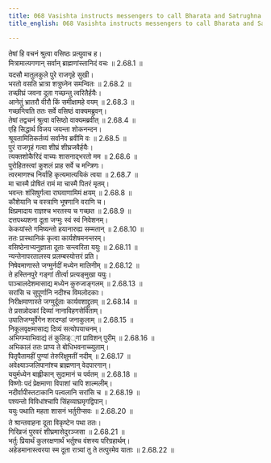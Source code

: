 ```yaml
---
title: 068 Vasishta instructs messengers to call Bharata and Satrughna
title_english: 068 Vasishta instructs messengers to call Bharata and Satrughna

---
```

<div class="audioEmbed"  caption="श्रीराम-हरिसीताराममूर्ति-घनपाठिभ्यां वचनम्" src="https://archive.org/download/Ramayana-recitation-Sriram-harisItArAmamUrti-Ghanapaati-v2/Kanda_2/Kanda_2_AYK-068-Bharathaya_dutha_Preshanam.mp3"></div>

  
तेषां हि वचनं श्रुत्वा वसिष्ठः प्रत्युवाच ह।  
मित्रामात्यगणान् सर्वान् ब्राह्मणांस्तानिदं वचः ॥ 2.68.1 ॥   
यदसौ मातुलकुले पुरे राजगृहे सुखी।  
भरतो वसति भ्रात्रा शत्रुघ्नेन समन्वितः ॥ 2.68.2 ॥   
तच्छीघ्रं जवना दूता गच्छन्तु त्वरितैर्हयैः।  
आनेतुं भ्रातरौ वीरौ किं समीक्षामहे वयम् ॥ 2.68.3 ॥   
गच्छन्त्विति ततः सर्वे वसिष्ठं वाक्यमब्रुवन्।  
तेषां तद्वचनं श्रुत्वा वसिष्ठो वाक्यमब्रवीत् ॥ 2.68.4 ॥   
एहि सिद्धार्थ विजय जयन्ता शोकनन्दन।  
श्रूयतामितिकर्तव्यं सर्वानेव ब्रवीमि वः ॥ 2.68.5 ॥   
पुरं राजगृहं गत्वा शीघ्रं शीघ्रजवैर्हयैः।  
त्यक्तशोकैरिदं वाच्यः शासनाद्भरतो मम ॥ 2.68.6 ॥   
पुरोहितस्त्वां कुशलं प्राह सर्वे च मन्त्रिणः।  
त्वरमाणश्च निर्याहि कृत्यमात्ययिकं त्वया ॥ 2.68.7 ॥   
मा चास्मै प्रोषितं रामं मा चास्मै पितरं मृतम्।  
भवन्तः शंसिषुर्गत्वा राघवाणामिमं क्षयम् ॥ 2.68.8 ॥   
कौशेयानि च वस्त्राणि भूषणानि वराणि च।  
क्षिप्रमादाय राज्ञश्च भरतस्य च गच्छत ॥ 2.68.9 ॥   
दत्तपथ्यशना दूता जग्मुः स्वं स्वं निवेशनम्।  
केकयांस्ते गमिष्यन्तो हयानारुह्य सम्मतान् ॥ 2.68.10 ॥   
ततः प्रास्थानिकं कृत्वा कार्यशेषमनन्तरम्।  
वसिष्ठेनाभ्यनुज्ञाता दूताः सन्त्वरिता ययुः ॥ 2.68.11 ॥   
न्यन्तेनापरतालस्य प्रलम्बस्योत्तरं प्रति।  
निषेवमाणास्ते जग्मुर्नदीं मध्येन मालिनीम् ॥ 2.68.12 ॥   
ते हस्तिनपुरे गङ्गां तीर्त्वा प्रत्यङ्मुखा ययुः।  
पाञ्चालदेशमासाद्य मध्येन कुरुजाङ्गलम् ॥ 2.68.13 ॥   
सरांसि च सुपूर्णानि नदीश्च विमलोदकाः।  
निरीक्षमाणास्ते जग्मुर्दूताः कार्यवशाद्द्रुतम् ॥ 2.68.14 ॥   
ते प्रसन्नोदकां दिव्यां नानाविहगसेविताम्।  
उपातिजग्मुर्वेगेन शरदण्डां जनाकुलाम् ॥ 2.68.15 ॥   
निकूलवृक्षमासाद्य दिव्यं सत्योपयाचनम्।  
अभिगम्याभिवाद्यं तं कुलिड््गां प्राविशन् पुरीम् ॥ 2.68.16 ॥   
अभिकालं ततः प्राप्य ते बोधिभवनाच्च्युताम्।  
पितृपैतामहीं पुण्यां तेरुरिक्षुमतीं नदीम् ॥ 2.68.17 ॥   
अवेक्ष्याञ्जलिपानांश्च ब्राह्मणान् वेदपारगान्।  
ययुर्मध्येन बाह्लीकान् सुदामानं च पर्वतम् ॥ 2.68.18 ॥   
विष्णोः पदं प्रेक्षमाणा विपाशां चापि शाल्मलीम्।  
नदीर्वापीस्तटाकानि पल्वलानि सरांसि च ॥ 2.68.19 ॥   
पश्यन्तो विविधांश्चापि सिंहव्याघ्रमृगद्विपान्।  
ययुः पथाति महता शासनं भर्तुरीप्सवः ॥ 2.68.20 ॥   
ते श्रान्तवाहना दूता विकृष्टेन पथा ततः।  
गिरिव्रजं पुरवरं शीघ्रमासेदुरञ्जसा ॥ 2.68.21 ॥   
भर्तुः प्रियार्थं कुलरक्षणार्थं भर्तुश्च वंशस्य परिग्रहार्थम्।  
अहेडमानास्त्वरया स्म दूता रात्र्यां तु ते तत्पुरमेव याताः ॥ 2.68.22 ॥   